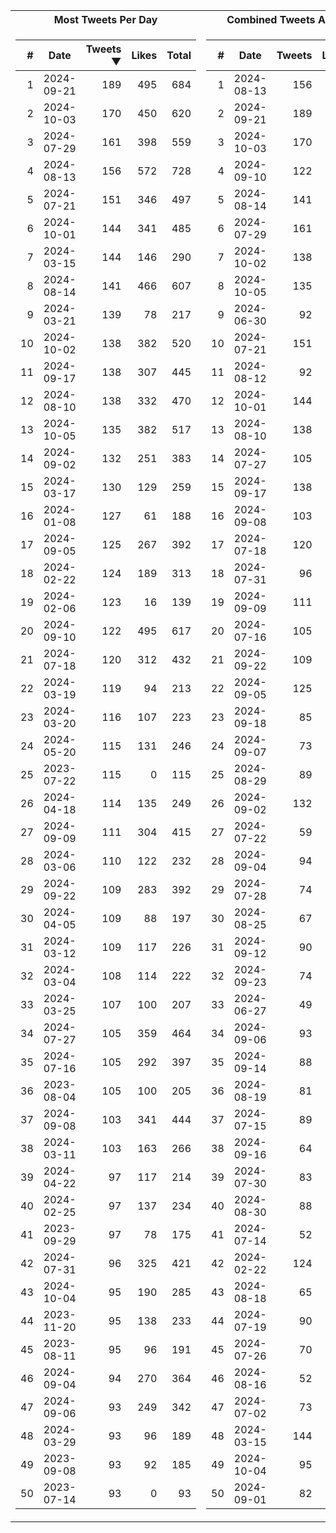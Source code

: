 <table>
<tr><th>Most Tweets Per Day</th><th>Combined Tweets And Likes</th></tr><tr><td>


|#|Date|Tweets ▼|Likes|Total|
|--:|--|--:|--:|--:|
|1|2024-09-21|189|495|684|
|2|2024-10-03|170|450|620|
|3|2024-07-29|161|398|559|
|4|2024-08-13|156|572|728|
|5|2024-07-21|151|346|497|
|6|2024-10-01|144|341|485|
|7|2024-03-15|144|146|290|
|8|2024-08-14|141|466|607|
|9|2024-03-21|139|78|217|
|10|2024-10-02|138|382|520|
|11|2024-09-17|138|307|445|
|12|2024-08-10|138|332|470|
|13|2024-10-05|135|382|517|
|14|2024-09-02|132|251|383|
|15|2024-03-17|130|129|259|
|16|2024-01-08|127|61|188|
|17|2024-09-05|125|267|392|
|18|2024-02-22|124|189|313|
|19|2024-02-06|123|16|139|
|20|2024-09-10|122|495|617|
|21|2024-07-18|120|312|432|
|22|2024-03-19|119|94|213|
|23|2024-03-20|116|107|223|
|24|2024-05-20|115|131|246|
|25|2023-07-22|115|0|115|
|26|2024-04-18|114|135|249|
|27|2024-09-09|111|304|415|
|28|2024-03-06|110|122|232|
|29|2024-09-22|109|283|392|
|30|2024-04-05|109|88|197|
|31|2024-03-12|109|117|226|
|32|2024-03-04|108|114|222|
|33|2024-03-25|107|100|207|
|34|2024-07-27|105|359|464|
|35|2024-07-16|105|292|397|
|36|2023-08-04|105|100|205|
|37|2024-09-08|103|341|444|
|38|2024-03-11|103|163|266|
|39|2024-04-22|97|117|214|
|40|2024-02-25|97|137|234|
|41|2023-09-29|97|78|175|
|42|2024-07-31|96|325|421|
|43|2024-10-04|95|190|285|
|44|2023-11-20|95|138|233|
|45|2023-08-11|95|96|191|
|46|2024-09-04|94|270|364|
|47|2024-09-06|93|249|342|
|48|2024-03-29|93|96|189|
|49|2023-09-08|93|92|185|
|50|2023-07-14|93|0|93|

</td><td>


|#|Date|Tweets|Likes|Total ▼|
|--:|--|--:|--:|--:|
|1|2024-08-13|156|572|728|
|2|2024-09-21|189|495|684|
|3|2024-10-03|170|450|620|
|4|2024-09-10|122|495|617|
|5|2024-08-14|141|466|607|
|6|2024-07-29|161|398|559|
|7|2024-10-02|138|382|520|
|8|2024-10-05|135|382|517|
|9|2024-06-30|92|413|505|
|10|2024-07-21|151|346|497|
|11|2024-08-12|92|404|496|
|12|2024-10-01|144|341|485|
|13|2024-08-10|138|332|470|
|14|2024-07-27|105|359|464|
|15|2024-09-17|138|307|445|
|16|2024-09-08|103|341|444|
|17|2024-07-18|120|312|432|
|18|2024-07-31|96|325|421|
|19|2024-09-09|111|304|415|
|20|2024-07-16|105|292|397|
|21|2024-09-22|109|283|392|
|22|2024-09-05|125|267|392|
|23|2024-09-18|85|305|390|
|24|2024-09-07|73|316|389|
|25|2024-08-29|89|299|388|
|26|2024-09-02|132|251|383|
|27|2024-07-22|59|324|383|
|28|2024-09-04|94|270|364|
|29|2024-07-28|74|288|362|
|30|2024-08-25|67|294|361|
|31|2024-09-12|90|264|354|
|32|2024-09-23|74|273|347|
|33|2024-06-27|49|294|343|
|34|2024-09-06|93|249|342|
|35|2024-09-14|88|243|331|
|36|2024-08-19|81|245|326|
|37|2024-07-15|89|237|326|
|38|2024-09-16|64|261|325|
|39|2024-07-30|83|242|325|
|40|2024-08-30|88|230|318|
|41|2024-07-14|52|261|313|
|42|2024-02-22|124|189|313|
|43|2024-08-18|65|239|304|
|44|2024-07-19|90|213|303|
|45|2024-07-26|70|227|297|
|46|2024-08-16|52|243|295|
|47|2024-07-02|73|221|294|
|48|2024-03-15|144|146|290|
|49|2024-10-04|95|190|285|
|50|2024-09-01|82|203|285|

</td><tr>
</table>

